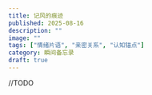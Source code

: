 ```yaml
---
title: 记风的痕迹
published: 2025-08-16
description: ""
image: ""
tags: ["情绪片语", "亲密关系", "认知锚点"]
category: 瞬间备忘录
draft: true
---
```


//TODO